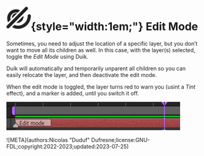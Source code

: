 # ![](../../../img/duik/icons/unlink.svg){style="width:1em;"} Edit Mode

Sometimes, you need to adjust the location of a specific layer, but you don’t want to move all its children as well. In this case, with the layer(s) selected, toggle the *Edit Mode* using Duik.

Duik will automatically and temporarily unparent all children so you can easily relocate the layer, and then deactivate the edit mode.

When the edit mode is toggled, the layer turns red to warn you (usint a *Tint* effect), and a marker is added, until you switch it off.

![](../../../img/duik/constraints/edit-mode-tag.png)


![META](authors:Nicolas "Duduf" Dufresne;license:GNU-FDL;copyright:2022-2023;updated:2023-07-25)
